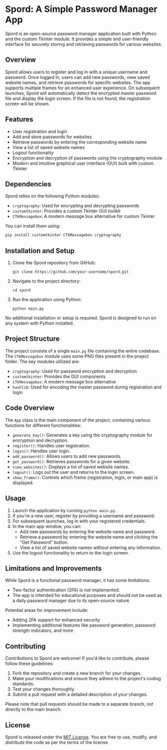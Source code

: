 # Spord: A Simple Password Manager App

Spord is an open-source password manager application built with Python and the custom Tkinter module. It provides a simple and user-friendly interface for securely storing and retrieving passwords for various websites.

## Overview

Spord allows users to register and log in with a unique username and password. Once logged in, users can add new passwords, view saved website names, and retrieve passwords for specific websites. The app supports multiple frames for an enhanced user experience. On subsequent launches, Spord will automatically detect the encrypted master password file and display the login screen. If the file is not found, the registration screen will be shown.

## Features

- User registration and login
- Add and store passwords for websites
- Retrieve passwords by entering the corresponding website name
- View a list of saved website names
- Logout functionality
- Encryption and decryption of passwords using the cryptography module
- Modern and intuitive graphical user interface (GUI) built with custom Tkinter

## Dependencies

Spord relies on the following Python modules:

- `cryptography`: Used for encrypting and decrypting passwords
- `customtkinter`: Provides a custom Tkinter GUI toolkit
- `CTkMessagebox`: A modern message box alternative for custom Tkinter

You can install them using:

```bash
pip install customtkinter CTkMessagebox cryptography
```

## Installation and Setup

1. Clone the Spord repository from GitHub:

   ```
   git clone https://github.com/your-username/spord.git
   ```

2. Navigate to the project directory:

   ```
   cd spord
   ```

3. Run the application using Python:

   ```
   python main.py
   ```

No additional installation or setup is required. Spord is designed to run on any system with Python installed.

## Project Structure

The project consists of a single `main.py` file containing the entire codebase. The `CTkMessagebox` module uses some PNG files present in the project folder. The key modules utilized are:

- `cryptography`: Used for password encryption and decryption
- `customtkinter`: Provides the GUI components
- `CTkMessagebox`: A modern message box alternative
- `hashlib`: Used for encoding the master password during registration and login

## Code Overview

The `App` class is the main component of the project, containing various functions for different functionalities:

- `generate_key()`: Generates a key using the cryptography module for encryption and decryption.
- `register()`: Handles user registration.
- `login()`: Handles user login.
- `add_password()`: Allows users to add new passwords.
- `get_password()`: Retrieves passwords for a given website.
- `view_websites()`: Displays a list of saved website names.
- `logout()`: Logs out the user and returns to the login screen.
- `show_frame()`: Controls which frame (registration, login, or main app) is displayed.

## Usage

1. Launch the application by running `python main.py`.
2. If you're a new user, register by providing a username and password.
3. For subsequent launches, log in with your registered credentials.
4. In the main app window, you can:
   - Add new passwords by entering the website name and password.
   - Retrieve a password by entering the website name and clicking the "Get Password" button.
   - View a list of saved website names without entering any information.
5. Use the logout functionality to return to the login screen.

## Limitations and Improvements

While Spord is a functional password manager, it has some limitations:

- Two-factor authentication (2FA) is not implemented.
- The app is intended for educational purposes and should not be used as a daily password manager due to its open-source nature.

Potential areas for improvement include:

- Adding 2FA support for enhanced security
- Implementing additional features like password generation, password strength indicators, and more

## Contributing

Contributions to Spord are welcome! If you'd like to contribute, please follow these guidelines:

1. Fork the repository and create a new branch for your changes.
2. Make your modifications and ensure they adhere to the project's coding standards.
3. Test your changes thoroughly.
4. Submit a pull request with a detailed description of your changes.

Please note that pull requests should be made to a separate branch, not directly to the main branch.

## License

Spord is released under the [MIT License](https://opensource.org/licenses/MIT). You are free to use, modify, and distribute the code as per the terms of the license.
